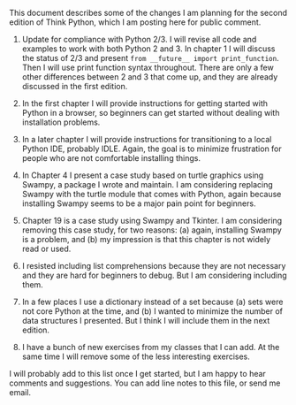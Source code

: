 This document describes some of the changes I am planning for the second edition of Think Python, which I am posting here for public comment.

1) Update for compliance with Python 2/3.  I will revise all code and examples to work with both Python 2 and 3.  In chapter 1 I will discuss the status of 2/3 and present ``from __future__ import print_function``.  Then I will use print function syntax throughout.  There are only a few other differences between 2 and 3 that come up, and they are already discussed in the first edition.

2) In the first chapter I will provide instructions for getting started with Python in a browser, so beginners can get started without dealing with installation problems.

3) In a later chapter I will provide instructions for transitioning to a local Python IDE, probably IDLE.  Again, the goal is to minimize frustration for people who are not comfortable installing things.

4) In Chapter 4 I present a case study based on turtle graphics using Swampy, a package I wrote and maintain.  I am considering replacing Swampy with the turtle module that comes with Python, again because installing Swampy seems to be a major pain point for beginners.

5) Chapter 19 is a case study using Swampy and Tkinter.  I am considering removing this case study, for two reasons: (a) again, installing Swampy is a problem, and (b) my impression is that this chapter is not widely read or used.

6) I resisted including list comprehensions because they are not necessary and they are hard for beginners to debug.  But I am considering including them.

7) In a few places I use a dictionary instead of a set because (a) sets were not core Python at the time, and (b) I wanted to minimize the number of data structures I presented.  But I think I will include them in the next edition.

8) I have a bunch of new exercises from my classes that I can add.  At the same time I will remove some of the less interesting exercises.

I will probably add to this list once I get started, but I am happy to hear comments and suggestions.  You can add line notes to this file, or send me email.
